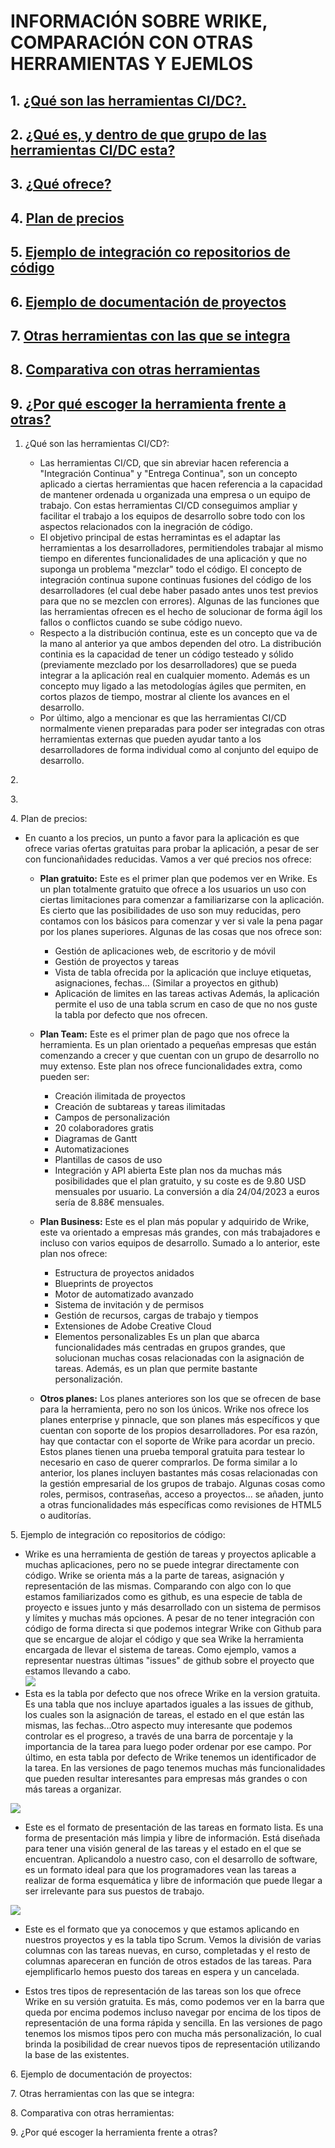 # INFORMACIÓN SOBRE WRIKE, COMPARACIÓN CON OTRAS HERRAMIENTAS Y EJEMLOS

## 1. [¿Qué son las herramientas CI/DC?.](#id1)

## 2. [¿Qué es, y dentro de que grupo de las herramientas CI/DC esta?](#id2)

## 3. [¿Qué ofrece?](#id3)

## 4. [Plan de precios](#id4)

## 5. [Ejemplo de integración co repositorios de código](#id5)

## 6. [Ejemplo de documentación de proyectos](#id6)

## 7. [Otras herramientas con las que se integra](#id7)

## 8. [Comparativa con otras herramientas](#id8)

## 9. [¿Por qué escoger la herramienta frente a otras?](#id9)

<a name="id1"></a>

1. ¿Qué son las herramientas CI/CD?:

   - Las herramientas CI/CD, que sin abreviar hacen referencia a "Integración Continua" y "Entrega Continua", son un concepto aplicado a ciertas herramientas que hacen referencia a la capacidad de mantener ordenada u organizada una empresa o un equipo de trabajo. Con estas herramientas CI/CD conseguimos ampliar y facilitar el trabajo a los equipos de desarrollo sobre todo con los aspectos relacionados con la inegración de código.
   - El objetivo principal de estas herramintas es el adaptar las herramientas a los desarrolladores, permitiendoles trabajar al mismo tiempo en diferentes funcionalidades de una aplicación y que no suponga un problema "mezclar" todo el código. El concepto de integración continua supone continuas fusiones del código de los desarrolladores (el cual debe haber pasado antes unos test previos para que no se mezclen con errores). Algunas de las funciones que las herramientas ofrecen es el hecho de solucionar de forma ágil los fallos o conflictos cuando se sube código nuevo.
   - Respecto a la distribución continua, este es un concepto que va de la mano al anterior ya que ambos dependen del otro. La distribución continia es la capacidad de tener un código testeado y sólido (previamente mezclado por los desarrolladores) que se pueda integrar a la aplicación real en cualquier momento. Además es un concepto muy ligado a las metodologías ágiles que permiten, en cortos plazos de tiempo, mostrar al cliente los avances en el desarrollo.
   - Por último, algo a mencionar es que las herramientas CI/CD normalmente vienen preparadas para poder ser integradas con otras herramientas externas que pueden ayudar tanto a los desarrolladores de forma individual como al conjunto del equipo de desarrollo.

<a name="id2"></a> 2.

<a name="id3"></a> 3.

<a name="id4"></a> 4. Plan de precios:

- En cuanto a los precios, un punto a favor para la aplicación es que ofrece varias ofertas gratuitas para probar la aplicación, a pesar de ser con funcionañidades reducidas. Vamos a ver qué precios nos ofrece:

  - **Plan gratuito:** Este es el primer plan que podemos ver en Wrike. Es un plan totalmente gratuito que ofrece a los usuarios un uso con ciertas limitaciones para comenzar a familiarizarse con la aplicación. Es cierto que las posibilidades de uso son muy reducidas, pero contamos con los básicos para comenzar y ver si vale la pena pagar por los planes superiores. Algunas de las cosas que nos ofrece son:

    - Gestión de aplicaciones web, de escritorio y de móvil
    - Gestión de proyectos y tareas
    - Vista de tabla ofrecida por la aplicación que incluye etiquetas, asignaciones, fechas... (Similar a proyectos en github)
    - Aplicación de limites en las tareas activas
      Además, la aplicación permite el uso de una tabla scrum en caso de que no nos guste la tabla por defecto que nos ofrecen.

  - **Plan Team:** Este es el primer plan de pago que nos ofrece la herramienta. Es un plan orientado a pequeñas empresas que están comenzando a crecer y que cuentan con un grupo de desarrollo no muy extenso. Este plan nos ofrece funcionalidades extra, como pueden ser:

    - Creación ilimitada de proyectos
    - Creación de subtareas y tareas ilimitadas
    - Campos de personalización
    - 20 colaboradores gratis
    - Diagramas de Gantt
    - Automatizaciones
    - Plantillas de casos de uso
    - Integración y API abierta
      Este plan nos da muchas más posibilidades que el plan gratuito, y su coste es de 9.80 USD mensuales por usuario. La conversión a día 24/04/2023 a euros sería de 8.88€ mensuales.

  - **Plan Business:** Este es el plan más popular y adquirido de Wrike, este va orientado a empresas más grandes, con más trabajadores e incluso con varios equipos de desarrollo. Sumado a lo anterior, este plan nos ofrece:

    - Estructura de proyectos anidados
    - Blueprints de proyectos
    - Motor de automatizado avanzado
    - Sistema de invitación y de permisos
    - Gestión de recursos, cargas de trabajo y tiempos
    - Extensiones de Adobe Creative Cloud
    - Elementos personalizables
      Es un plan que abarca funcionalidades más centradas en grupos grandes, que solucionan muchas cosas relacionadas con la asignación de tareas. Además, es un plan que permite bastante personalización.

  - **Otros planes:** Los planes anteriores son los que se ofrecen de base para la herramienta, pero no son los únicos. Wrike nos ofrece los planes enterprise y pinnacle, que son planes más específicos y que cuentan con soporte de los propios desarrolladores. Por esa razón, hay que contactar con el soporte de Wrike para acordar un precio. Estos planes tienen una prueba temporal gratuita para testear lo necesario en caso de querer comprarlos. De forma similar a lo anterior, los planes incluyen bastantes más cosas relacionadas con la gestión empresarial de los grupos de trabajo. Algunas cosas como roles, permisos, contraseñas, acceso a proyectos... se añaden, junto a otras funcionalidades más específicas como revisiones de HTML5 o auditorías.

<a name="id5"></a> 5. Ejemplo de integración co repositorios de código:

- Wrike es una herramienta de gestión de tareas y proyectos aplicable a muchas aplicaciones, pero no se puede integrar directamente con código. Wrike se orienta más a la parte de tareas, asignación y representación de las mismas. Comparando con algo con lo que estamos familiarizados como es github, es una especie de tabla de proyecto e issues junto y más desarrollado con un sistema de permisos y límites y muchas más opciones. A pesar de no tener integración con código de forma directa si que podemos integrar Wrike con Github para que se encargue de alojar el código y que sea Wrike la herramienta encargada de llevar el sistema de tareas. Como ejemplo, vamos a representar nuestras últimas "issues" de github sobre el proyecto que estamos llevando a cabo.  
  ![](img/Captura%20de%20pantalla_2023-04-28_15-12-07.png)
- Esta es la tabla por defecto que nos ofrece Wrike en la version gratuita. Es una tabla que nos incluye apartados iguales a las issues de github, los cuales son la asignación de tareas, el estado en el que están las mismas, las fechas...Otro aspecto muy interesante que podemos controlar es el progreso, a través de una barra de porcentaje y la importancia de la tarea para luego poder ordenar por ese campo. Por último, en esta tabla por defecto de Wrike tenemos un identificador de la tarea. En las versiones de pago tenemos muchas más funcionalidades que pueden resultar interesantes para empresas más grandes o con más tareas a organizar.

![](img/lista.png)

- Este es el formato de presentación de las tareas en formato lista. Es una forma de presentación más limpia y libre de información. Está diseñada para tener una visión general de las tareas y el estado en el que se encuentran. Aplicandolo a nuestro caso, con el desarrollo de software, es un formato ideal para que los programadores vean las tareas a realizar de forma esquemática y libre de información que puede llegar a ser irrelevante para sus puestos de trabajo.

![](img/scrum.png)

- Este es el formato que ya conocemos y que estamos aplicando en nuestros proyectos y es la tabla tipo Scrum. Vemos la división de varias columnas con las tareas nuevas, en curso, completadas y el resto de columnas apareceran en función de otros estados de las tareas. Para ejemplificarlo hemos puesto dos tareas en espera y un cancelada.

- Estos tres tipos de representación de las tareas son los que ofrece Wrike en su versión gratuita. Es más, como podemos ver en la barra que queda por encima podemos incluso navegar por encima de los tipos de representación de una forma rápida y sencilla. En las versiones
  de pago tenemos los mismos tipos pero con mucha más personalización, lo cual brinda la posibilidad de crear nuevos tipos de representación utilizando la base de las existentes.

<a name="id6"></a> 6. Ejemplo de documentación de proyectos:

<a name="id7"></a> 7. Otras herramientas con las que se integra:

<a name="id8"></a> 8. Comparativa con otras herramientas:

<a name="id9"></a> 9. ¿Por qué escoger la herramienta frente a otras?

